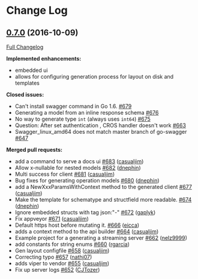 # Change Log

## [0.7.0](https://github.com/michalq/go-swagger/tree/0.7.0) (2016-10-09)
[Full Changelog](https://github.com/michalq/go-swagger/compare/0.6.0...0.7.0)

**Implemented enhancements:**

- embedded ui
- allows for configuring generation process for layout on disk and templates

**Closed issues:**

- Can't install swagger command in Go 1.6. [\#679](https://github.com/michalq/go-swagger/issues/679)
- Generating a model from an inline response schema [\#676](https://github.com/michalq/go-swagger/issues/676)
- No way to generate type `int` \(always uses `int64`\) [\#675](https://github.com/michalq/go-swagger/issues/675)
- Question: After set authentication , CROS handler doesn't work [\#663](https://github.com/michalq/go-swagger/issues/663)
- Swagger\_linux\_amd64 does not match master branch of go-swagger [\#647](https://github.com/michalq/go-swagger/issues/647)

**Merged pull requests:**

- add a command to serve a docs ui [\#683](https://github.com/michalq/go-swagger/pull/683) ([casualjim](https://github.com/casualjim))
- Allow x-nullable for nested models [\#682](https://github.com/michalq/go-swagger/pull/682) ([dnephin](https://github.com/dnephin))
- Multi success for client [\#681](https://github.com/michalq/go-swagger/pull/681) ([casualjim](https://github.com/casualjim))
- Bug fixes for generating operation models [\#680](https://github.com/michalq/go-swagger/pull/680) ([dnephin](https://github.com/dnephin))
- add a NewXxxParamsWithContext method to the generated client [\#677](https://github.com/michalq/go-swagger/pull/677) ([casualjim](https://github.com/casualjim))
- Make the template for schematype and structfield  more readable. [\#674](https://github.com/michalq/go-swagger/pull/674) ([dnephin](https://github.com/dnephin))
- Ignore embedded structs with tag json:"-" [\#672](https://github.com/michalq/go-swagger/pull/672) ([gaplyk](https://github.com/gaplyk))
- Fix appveyor [\#671](https://github.com/michalq/go-swagger/pull/671) ([casualjim](https://github.com/casualjim))
- Default https host before mutating it. [\#666](https://github.com/michalq/go-swagger/pull/666) ([eicca](https://github.com/eicca))
- adds a context method to the api builder [\#664](https://github.com/michalq/go-swagger/pull/664) ([casualjim](https://github.com/casualjim))
- Example project for a generating a streaming server [\#662](https://github.com/michalq/go-swagger/pull/662) ([nelz9999](https://github.com/nelz9999))
- add constants for string enums [\#660](https://github.com/michalq/go-swagger/pull/660) ([rgarcia](https://github.com/rgarcia))
- Gen layout configfile [\#658](https://github.com/michalq/go-swagger/pull/658) ([casualjim](https://github.com/casualjim))
- Correcting typo [\#657](https://github.com/michalq/go-swagger/pull/657) ([nathj07](https://github.com/nathj07))
- adds viper to vendor [\#655](https://github.com/michalq/go-swagger/pull/655) ([casualjim](https://github.com/casualjim))
- Fix up server logs [\#652](https://github.com/michalq/go-swagger/pull/652) ([CJTozer](https://github.com/CJTozer))

